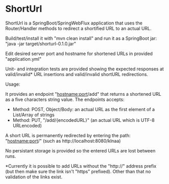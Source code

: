 
# ShortUrl

ShortUrl is a SpringBoot/SpringWebFlux application that uses the Router/Handler methods to redirect a shortified URL to an actual URL.

Build/test/install it with "mvn clean install" and run it as a SpringBoot jar: "java -jar target/shorturl-0.1.0.jar"

Edit desired server port and hostname for shortened URLs in provided "application.yml"

Unit- and integration tests are provided showing the expected responses at valid/invalid* URL insertions and valid/invalid shortURL redirections.

Usage:

It provides an endpoint "<hostname:port>/add" that returns a shortened URL as a five characters string value. The endpoints accepts:
- Method: POST, Object/Body: an actual URL as the first element of a List/Array of strings
- Method: PUT, "/add/{encodedURL}"  (an actual URL which is UTF-8 URLencoded)

A short URL is permanently redirected by entering the path: "<hostname:port>/<five-characters-string-value>" (such as http://localhost:8080/klnaa)
  
No persistant storage is provided so the entered URLs are lost between runs.

*Currently it is possible to add URLs without the "http://" address prefix (but then make sure the link isn't "https" prefixed). Other than that no validation of the links exist.
